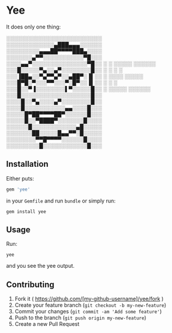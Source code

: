 # Yee

It does only one thing:

░░░░░░░░░░░░░░░░░░░░░░░░░░
░░░░░░░░░░░░░▄███▄▄▄░░░░░░
░░░░░░░░░▄▄▄██▀▀▀▀███▄░░░░
░░░░░░░▄▀▀░░░░░░░░░░░▀█░░░
░░░░▄▄▀░░░░░░░░░░░░░░░▀█░░       ░     ░  ░░░░░  ░░░░░░
░░░█░░░░░▀▄░░▄▀░░░░░░░░█░░        ░   ░   ░      ░
░░░▐██▄░░▀▄▀▀▄▀░░▄██▀░▐▌░░          ░     ░░░░   ░░░░░
░░░█▀█░▀░░░▀▀░░░▀░█▀░░▐▌░░         ░      ░      ░
░░░█░░▀▐░░░░░░░░▌▀░░░░░█░░        ░       ░░░░░  ░░░░░░
░░░█░░░░░░░░░░░░░░░░░░░█░░          
░░░░█░░▀▄░░░░▄▀░░░░░░░░█░░
░░░░█░░░░░░░░░░░▄▄░░░░█░░░ 
░░░░░█▀██▀▀▀▀██▀░░░░░░█░░░
░░░░░█░░▀████▀░░░░░░░█░░░░
░░░░░░█░░░░░░░░░░░░▄█░░░░░
░░░░░░░██░░░░░█▄▄▀▀░█░░░░░
░░░░░░░░▀▀█▀▀▀▀░░░░░░█░░░░
░░░░░░░░░█░░░░░░░░░░░░█░░░

## Installation

Either puts:

```ruby
gem 'yee'
```

in your `Gemfile` and run `bundle` or simply run:

```
gem install yee
```

## Usage

Run:

```
yee
```

and you see the yee output.

## Contributing

1. Fork it ( https://github.com/[my-github-username]/yee/fork )
2. Create your feature branch (`git checkout -b my-new-feature`)
3. Commit your changes (`git commit -am 'Add some feature'`)
4. Push to the branch (`git push origin my-new-feature`)
5. Create a new Pull Request
